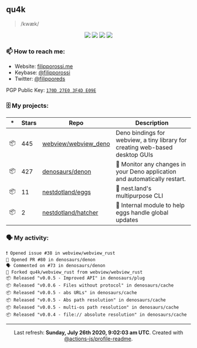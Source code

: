 ## qu4k

> /kwæk/

<p align="center">
  <img src="https://img.shields.io/badge/last%20major%20release-aug.%202000-important" />
  <img src="https://img.shields.io/badge/unminified%20size-6%20feet%206%20inches-informational" />
  <img src="https://img.shields.io/badge/vulnerabilities-high-critical" />
  <img src="https://img.shields.io/badge/code%20quality-A%20for%20effort-success" />
</p>

### 📫 How to reach me:

- Website: [filipporossi.me](https://filipporossi.me/)
- Keybase: [@filipporossi](https://keybase.io/filipporossi)
- Twitter: [@filipporeds](https://keybase.io/filipporeds)

PGP Public Key: [`170D 27E0 3F4D E09E`](https://keybase.io/filipporossi/pgp_keys.asc)

### 🗄 My projects:

|*|Stars|Repo|Description|
|---|---|---|---|
| 📦 | 445 | [webview/webview_deno](https://github.com/webview/webview_deno) | Deno bindings for webview, a tiny library for creating web-based desktop GUIs |
| 📦 | 427 | [denosaurs/denon](https://github.com/denosaurs/denon) | 👀 Monitor any changes in your Deno application and automatically restart. |
| 📦 | 11 | [nestdotland/eggs](https://github.com/nestdotland/eggs) | 🥚 nest.land's multipurpose CLI |
| 📦 | 2 | [nestdotland/hatcher](https://github.com/nestdotland/hatcher) | 🐣 Internal module to help eggs handle global updates |

### 🗣 My activity:

```
❗️ Opened issue #38 in webview/webview_rust
💪 Opened PR #80 in denosaurs/denon
🗣 Commented on #73 in denosaurs/denon
🍴 Forked qu4k/webview_rust from webview/webview_rust
📦 Released "v0.0.5 - Improved API" in denosaurs/plug
📦 Released "v0.0.6 - Files without protocol" in denosaurs/cache
📦 Released "v0.0.5 - abs URLs" in denosaurs/cache
📦 Released "v0.0.5 - Abs path resolution" in denosaurs/cache
📦 Released "v0.0.5 - multi-os path resolution" in denosaurs/cache
📦 Released "v0.0.4 - file:// absolute resolution" in denosaurs/cache
```

------------
<p align="center">Last refresh: <b>Sunday, July 26th 2020, 9:02:03 am UTC</b>. Created with <a href=https://github.com/marketplace/actions/profile-readme>@actions-js/profile-readme</a>.</p>
